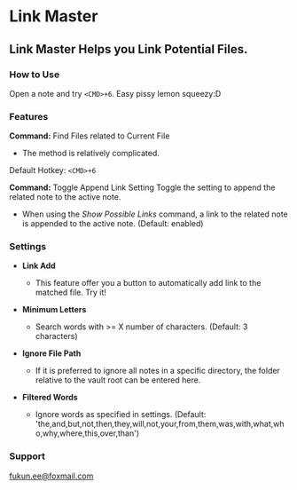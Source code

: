 # Link Master
## Link Master Helps you Link Potential Files.
### How to Use
Open a note and try `<CMD>+6`. Easy pissy lemon squeezy:D

### Features
**Command:** Find Files related to Current File
* The method is relatively complicated.

Default Hotkey: `<CMD>+6`

**Command:** Toggle Append Link Setting
Toggle the setting to append the related note to the active note.
* When using the *Show Possible Links* command, a link to the related note is appended to the active note. (Default: enabled)

### Settings
* **Link Add**
  * This feature offer you a button to automatically add link to the matched file. Try it!
  
* **Minimum Letters**
  * Search words with >= X number of characters. (Default: 3 characters)

* **Ignore File Path**
  * If it is preferred to ignore all notes in a specific directory, the folder relative to the vault root can be entered here.

* **Filtered Words**
  * Ignore words as specified in settings. (Default: 'the,and,but,not,then,they,will,not,your,from,them,was,with,what,who,why,where,this,over,than')


### Support
fukun.ee@foxmail.com
